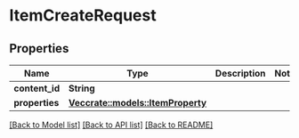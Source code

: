 # ItemCreateRequest

## Properties

Name | Type | Description | Notes
------------ | ------------- | ------------- | -------------
**content_id** | **String** |  | 
**properties** | [**Vec<crate::models::ItemProperty>**](ItemProperty.md) |  | 

[[Back to Model list]](../README.md#documentation-for-models) [[Back to API list]](../README.md#documentation-for-api-endpoints) [[Back to README]](../README.md)


